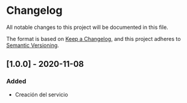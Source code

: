 # Changelog

All notable changes to this project will be documented in this file.

The format is based on [Keep a Changelog](https://keepachangelog.com/en/1.0.0/),
and this project adheres to [Semantic Versioning](https://semver.org/spec/v2.0.0.html).

## [1.0.0] - 2020-11-08

### Added 

- Creación del servicio

[1.1.1]: docker.pkg.github.com/excecrable/scotia-bank/scotiabank-test:1.0.0
